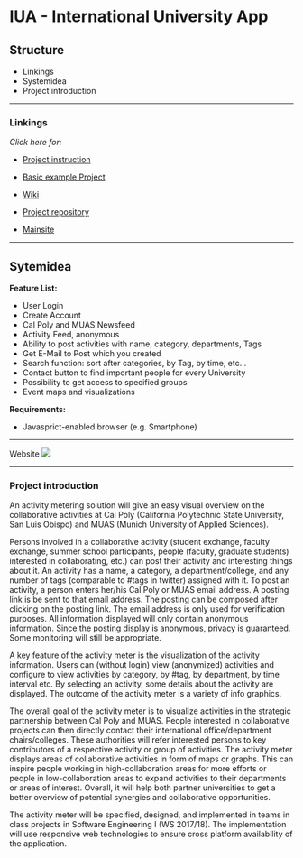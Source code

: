 # IUA - International University App

## Structure
 * Linkings
 * Systemidea
 * Project introduction

---

### Linkings

_Click here for:_

* [Project instruction](https://github.com/sweIhm/sweiproject-tg1b-4/blob/master/docs/ProjectProposal_ActivityMeter.pdf)

* [Basic example Project](https://github.com/sweIhm/sweiproject-example)

* [Wiki](https://github.com/sweIhm/sweiproject-tg1b-4/wiki)

* [Project repository](https://github.com/sweIhm/sweiproject-tg1b-4)

* [Mainsite](https://iua.herokuapp.com/)

---

## Sytemidea
**Feature List:**
* User Login
* Create Account
* Cal Poly and MUAS Newsfeed
* Activity Feed, anonymous 
* Ability to post activities with name, category, departments, Tags
* Get E-Mail to Post which you created
* Search function: sort after categories, by Tag, by time, etc...
* Contact button to find important people for every University
* Possibility to get access to specified groups
* Event maps and visualizations

**Requirements:**
* Javasprict-enabled browser (e.g. Smartphone)

---

Website
![](https://github.com/sweIhm/sweiproject-tg1b-4/blob/master/docs/Homesite.PNG)

---

### Project introduction

An activity metering solution will give an easy visual overview on the collaborative activities at Cal Poly (California Polytechnic State University, San Luis Obispo) and MUAS (Munich University of Applied Sciences).

Persons involved in a collaborative activity (student exchange, faculty exchange, summer school participants, people (faculty, graduate students) interested in collaborating, etc.) can post their activity and interesting things about it. An activity has a name, a category, a department/college, and any number of tags (comparable to #tags in twitter) assigned with it. To post an activity, a person enters her/his Cal Poly or MUAS email address. A posting link is be sent to that email address. The posting can be composed after clicking on the posting link. The email address is only used for verification purposes. All information displayed will only contain anonymous information. Since the posting display is anonymous, privacy is guaranteed. Some monitoring will still be appropriate.

A key feature of the activity meter is the visualization of the activity information. Users can (without login) view (anonymized) activities and configure to view activities by category, by #tag, by department, by time interval etc. By selecting an activity, some details about the activity are displayed. The outcome of the activity meter is a variety of info graphics.

The overall goal of the activity meter is to visualize activities in the strategic partnership between Cal Poly and MUAS. People interested in collaborative projects can then directly contact their international office/department chairs/colleges. These authorities will refer interested persons to key contributors of a respective activity or group of activities. The activity meter displays areas of collaborative activities in form of maps or graphs. This can inspire people working in high-collaboration areas for more efforts or people in low-collaboration areas to expand activities to their departments or areas of interest. Overall, it will help both partner universities to get a better overview of potential synergies and collaborative opportunities.

The activity meter will be specified, designed, and implemented in teams in class projects in Software Engineering I (WS 2017/18). The implementation will use responsive web technologies to ensure cross platform availability of the application.
